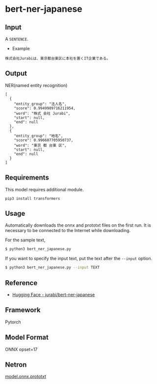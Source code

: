 # bert-ner-japanese

## Input

A `SENTENCE`.

- Example
```
株式会社Jurabiは、東京都台東区に本社を置くIT企業である。
```

## Output

NER(named entity recognition)
```
[
  {
    "entity_group": "法人名",
    "score": 0.9949989716211954,
    "word": "株式 会社 Jurabi",
    "start": null,
    "end": null
  },
  {
    "entity_group": "地名",
    "score": 0.996607705950737,
    "word": "東京 都 台東 区",
    "start": null,
    "end": null
  }
]
```


## Requirements

This model requires additional module.
```
pip3 install transformers
```

## Usage
Automatically downloads the onnx and prototxt files on the first run.
It is necessary to be connected to the Internet while downloading.

For the sample text,
```bash
$ python3 bert_ner_japanese.py
```

If you want to specify the input text, put the text after the `--input` option.
```bash
$ python3 bert_ner_japanese.py --input TEXT
```


## Reference

- [Hugging Face - jurabi/bert-ner-japanese](https://huggingface.co/jurabi/bert-ner-japanese)

## Framework

Pytorch

## Model Format

ONNX opset=17

## Netron

[model.onnx.prototxt](https://netron.app/?url=https://storage.googleapis.com/ailia-models/bert_ner_japanese/model.onnx.prototxt)  
